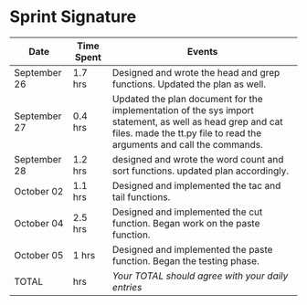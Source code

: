 # Sprint Signature

| Date        | Time Spent | Events
|-------------|------------|--------------------
| September 26| 1.7 hrs    | Designed and wrote the head and grep functions. Updated the plan as well.
| September 27| 0.4 hrs    | Updated the plan document for the implementation of the sys import statement, as well as head grep and cat files. made the tt.py file to read the arguments and call the commands. 
| September 28| 1.2 hrs    | designed and wrote the word count and sort functions. updated plan accordingly.
| October 02  | 1.1 hrs    | Designed and implemented the tac and tail functions. 
| October 04  | 2.5 hrs    | Designed and implemented the cut function. Began work on the paste function.
| October 05  | 1 hrs      | Designed and implemented the paste function. Began the testing phase.
| TOTAL       | hrs        | *Your TOTAL should agree with your daily entries*
